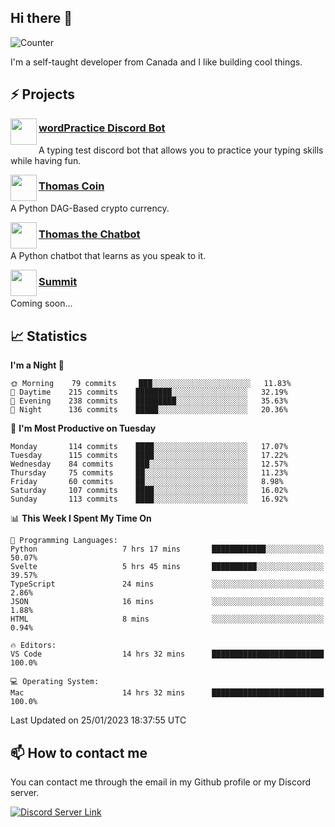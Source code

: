 <h2>Hi there 👋</h2>

![Counter](https://komarev.com/ghpvc/?username=principle105)

<p>I'm a self-taught developer from Canada and I like building cool things.</p>

<h2>⚡ Projects</h2>

<img align="left" src="https://i.imgur.com/BIzs17V.png" width="42" height="42" />
<h3><a target="_blank" href="http://wordpractice.principle.sh/">wordPractice Discord Bot</a></h3>
<p>A typing test discord bot that allows you to practice your typing skills while having fun.</p>

<img align="left" src="https://i.imgur.com/4FdQpgN.png" width="42" height="42" />
<h3><a href="https://github.com/principle105/thomas-coin">Thomas Coin</a></h3>
<p>A Python DAG-Based crypto currency.</p>

<img align="left" src="https://i.imgur.com/hA9YF2s.png" width="42" height="42" />
<h3><a href="https://github.com/principle105/thomasthechatbot">Thomas the Chatbot</a></h3>
<p>A Python chatbot that learns as you speak to it.</p>

<img align="left" src="https://i.imgur.com/Ly8Atho.png" width="42" height="42" />
<h3><a href="http://summit.sh/">Summit</a></h3>
<p>Coming soon...</p>

<h2>📈 Statistics</h2>

<!--START_SECTION:waka-->
**I'm a Night 🦉** 

```text
🌞 Morning    79 commits     ███░░░░░░░░░░░░░░░░░░░░░░   11.83% 
🌆 Daytime    215 commits    ████████░░░░░░░░░░░░░░░░░   32.19% 
🌃 Evening    238 commits    █████████░░░░░░░░░░░░░░░░   35.63% 
🌙 Night      136 commits    █████░░░░░░░░░░░░░░░░░░░░   20.36%

```
📅 **I'm Most Productive on Tuesday** 

```text
Monday       114 commits    ████░░░░░░░░░░░░░░░░░░░░░   17.07% 
Tuesday      115 commits    ████░░░░░░░░░░░░░░░░░░░░░   17.22% 
Wednesday    84 commits     ███░░░░░░░░░░░░░░░░░░░░░░   12.57% 
Thursday     75 commits     ██░░░░░░░░░░░░░░░░░░░░░░░   11.23% 
Friday       60 commits     ██░░░░░░░░░░░░░░░░░░░░░░░   8.98% 
Saturday     107 commits    ████░░░░░░░░░░░░░░░░░░░░░   16.02% 
Sunday       113 commits    ████░░░░░░░░░░░░░░░░░░░░░   16.92%

```


📊 **This Week I Spent My Time On** 

```text
💬 Programming Languages: 
Python                   7 hrs 17 mins       ████████████░░░░░░░░░░░░░   50.07% 
Svelte                   5 hrs 45 mins       ██████████░░░░░░░░░░░░░░░   39.57% 
TypeScript               24 mins             ░░░░░░░░░░░░░░░░░░░░░░░░░   2.86% 
JSON                     16 mins             ░░░░░░░░░░░░░░░░░░░░░░░░░   1.88% 
HTML                     8 mins              ░░░░░░░░░░░░░░░░░░░░░░░░░   0.94%

🔥 Editors: 
VS Code                  14 hrs 32 mins      █████████████████████████   100.0%

💻 Operating System: 
Mac                      14 hrs 32 mins      █████████████████████████   100.0%

```


 Last Updated on 25/01/2023 18:37:55 UTC
<!--END_SECTION:waka-->

<h2>📫 How to contact me</h2>

You can contact me through the email in my Github profile or my Discord server.

[![Discord Server Link](https://dcbadge.vercel.app/api/server/DHnk46C)](https://discord.gg/DHnk46C)

